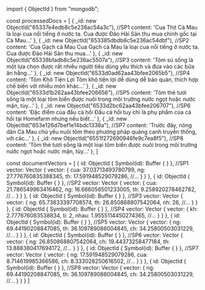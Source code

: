 import { ObjectId } from "mongodb";

const processedDocs = [
  {
    _id: new ObjectId("65337e4edb8c5e236ac54a3c"), //SP1
    content: 'Cua Thịt Cà Mau là loại cua nổi tiếng ở nước ta. Cua được Đảo Hải Sản thu mua chính gốc tại Cà Mau...'
  },
  {
    _id: new ObjectId("653385dbdb8c5e236ac54dbf"), //SP2
    content: 'Cua Gạch cà Mau  Cua Gạch cà Mau là loại cua nổi tiếng ở nước ta. Cua được Đảo Hải Sản thu mua...'
  },
  {
    _id: new ObjectId("65338bfadb8c5e236ac5507a"), //SP3
    content: 'Tôm sú sống là một lựa chọn được rất nhiều người tiêu dùng yêu thích và đưa vào các bữa ăn hằng...'
  },
  {
    _id: new ObjectId("6533d0ad62aa43bfee2065b5"), //SP4
    content: 'Tôm Khô Tiện Lợi Tôm khô tiện lợi dễ dùng dễ bảo quản, thích hợp chế biến với nhiều món khác...'
  },
  {
    _id: new ObjectId("6533d1b262aa43bfee206656"), //SP5
    content: 'Tôm thẻ tươi sống là một loại tôm biển được nuôi trong môi trường nước ngọt hoặc nước mặn, tùy...'
  },
  {
    _id: new ObjectId("6533d2bc62aa43bfee206707"), //SP6
    content: 'Đặc điểm của đầu cá hồi Đầu cá hồi tuy chỉ là phụ phẩm của cá hồi tại Homefarm nhưng nếu biết...'
  },
  {
    _id: new ObjectId("653e126d7bef1e14bdc1338a"), //SP7
    content: 'Trước đây, nông dân Cà Mau chủ yếu nuôi tôm theo phương pháp quảng canh truyền thống, với các...'
  },
  {
    _id: new ObjectId("6551f272690946fe9c7ea8f5"), //SP8
    content: 'Tôm thẻ tươi sống là một loại tôm biển được nuôi trong môi trường nước ngọt hoặc nước mặn, tùy...'
  },
]

const documentVectors = [
  {
    id: ObjectId { Symbol(id): Buffer { } }, //SP1
  vector: Vector {
    vector: {
      cua: 37.03713493780799,
      ng: 27.776760835388345,
      th: 17.591948529079286,
      //...
    }
  }
  },
{
  id: ObjectId { Symbol(id): Buffer { } }, //SP2
  vector: Vector {
    vector: {
      cua: 21.786549963416462,
        ng: 16.666056501233005,
          th: 9.258920278462782,
        //...
      }
  }
},
{
  id: ObjectId { Symbol(id): Buffer { } }, //SP3
  vector: Vector {
    vector: {
      ng: 65.73833397708574,
        th: 26.850868807542064,
          nh: 26,
        //...
      }
  }
},
{
  id: ObjectId { Symbol(id): Buffer { } }, //SP4
  vector: Vector {
    vector: {
      kh: 2.777676083538834,
        ti: 2,
          nhau: 1.9555114450274365,
        //...
      }
  }
},
{
  id: ObjectId { Symbol(id): Buffer { } }, //SP5
  vector: Vector {
    vector: {
      ng: 69.44190208847085,
        th: 36.109789086004845,
          ch: 34.25800503031229,
        //...
      }
  }
},
{
  id: ObjectId { Symbol(id): Buffer { } }, //SP6
  vector: Vector {
    vector: {
      ng: 26.850868807542064,
        ch: 19.44373258477184,
          th: 13.888380417694172,
        //...
      }
  }
},
{
  id: ObjectId { Symbol(id): Buffer { } }, //SP7
  vector: Vector {
    vector: {
      ng: 17.591948529079286,
        cua: 8.714619985366586,
          ch: 8.333028250616502,
        //...
      }
  }
},
{
  id: ObjectId { Symbol(id): Buffer { } },  //SP8
  vector: Vector {
    vector: {
      ng: 69.44190208847085,
        th: 36.109789086004845,
          ch: 34.25800503031229,
        //...
      }
  }
}
]
